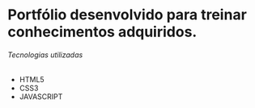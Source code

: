 # Portfólio desenvolvido para treinar conhecimentos adquiridos.

###### Tecnologias utilizadas

- HTML5
- CSS3
- JAVASCRIPT
